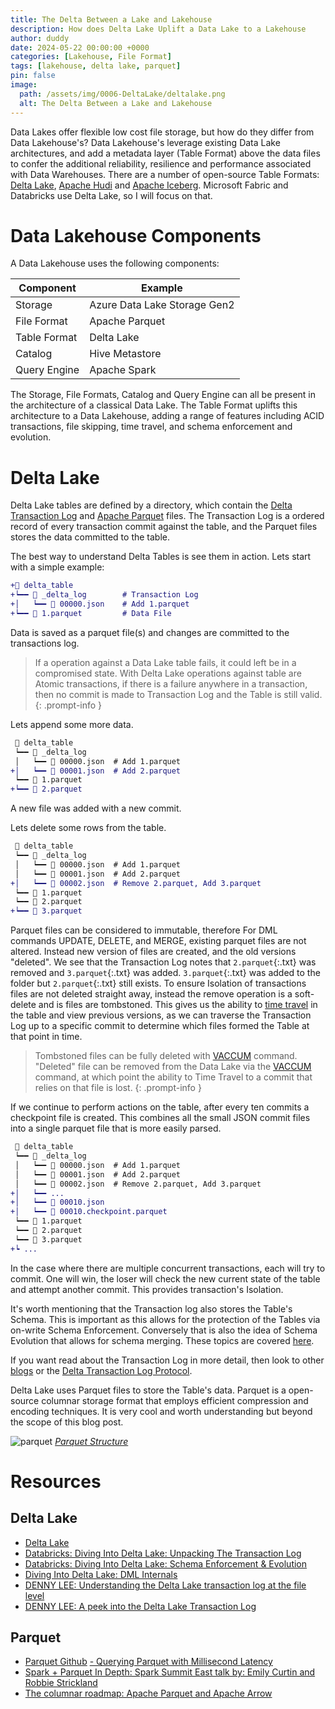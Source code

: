 ```yaml
---
title: The Delta Between a Lake and Lakehouse
description: How does Delta Lake Uplift a Data Lake to a Lakehouse
author: duddy
date: 2024-05-22 00:00:00 +0000
categories: [Lakehouse, File Format]
tags: [lakehouse, delta lake, parquet]
pin: false
image:
  path: /assets/img/0006-DeltaLake/deltalake.png
  alt: The Delta Between a Lake and Lakehouse
---
```


Data Lakes offer flexible low cost file storage, but how do they differ from Data Lakehouse's? Data Lakehouse's leverage existing Data Lake architectures, and add a metadata layer (Table Format) above the data files to confer the additional reliability, resilience and performance associated with Data Warehouses. There are a number of open-source Table Formats: [Delta Lake](https://delta.io/), [Apache Hudi](https://hudi.apache.org/) and [Apache Iceberg](https://iceberg.apache.org/). Microsoft Fabric and Databricks use Delta Lake, so I will focus on that.

# Data Lakehouse Components
A Data Lakehouse uses the following components:

| Component    | Example                      |
| ------------ | ---------------------------- |
| Storage      | Azure Data Lake Storage Gen2 |
| File Format  | Apache Parquet               |
| Table Format | Delta Lake                   |
| Catalog      | Hive Metastore               |
| Query Engine | Apache Spark                 |

The Storage, File Formats, Catalog and Query Engine can all be present in the architecture of a classical Data Lake. The Table Format uplifts this architecture to a Data Lakehouse, adding a range of features including ACID transactions, file skipping, time travel, and schema enforcement and evolution.

# Delta Lake
Delta Lake tables are defined by a directory, which contain the [Delta Transaction Log](https://github.com/delta-io/delta/blob/master/PROTOCOL.md) and [Apache Parquet](https://parquet.apache.org/) files. The Transaction Log is a ordered record of every transaction commit against the table, and the Parquet files stores the data committed to the table.

The best way to understand Delta Tables is see them in action. Lets start with a simple example:

```diff
+📁 delta_table
+┕━━ 📁 _delta_log        # Transaction Log
+│   ┕━━ 📄 00000.json    # Add 1.parquet
+┕━━ 📄 1.parquet         # Data File
```

Data is saved as a parquet file(s) and changes are committed to the transactions log.

> If a operation against a Data Lake table fails, it could left be in a compromised state. With Delta Lake operations against table are Atomic transactions, if there is a failure anywhere in a transaction, then no commit is made to Transaction Log and the Table is still valid.
{: .prompt-info }

Lets append some more data. 

```diff
 📁 delta_table
 ┕━━ 📁 _delta_log
 │   ┕━━ 📄 00000.json  # Add 1.parquet
+│   ┕━━ 📄 00001.json  # Add 2.parquet
 ┕━━ 📄 1.parquet
+┕━━ 📄 2.parquet
```

A new file was added with a new commit.

Lets delete some rows from the table.

```diff
 📁 delta_table
 ┕━━ 📁 _delta_log
 │   ┕━━ 📄 00000.json  # Add 1.parquet
 │   ┕━━ 📄 00001.json  # Add 2.parquet
+│   ┕━━ 📄 00002.json  # Remove 2.parquet, Add 3.parquet
 ┕━━ 📄 1.parquet
 ┕━━ 📄 2.parquet
+┕━━ 📄 3.parquet
```

Parquet files can be considered to immutable, therefore For DML commands UPDATE, DELETE, and MERGE, existing parquet files are not altered. Instead new version of files are created, and the old versions "deleted". We see that the Transaction Log notes that `2.parquet`{:.txt} was removed and `3.parquet`{:.txt} was added. `3.parquet`{:.txt} was added to the folder but `2.parquet`{:.txt} still exists. To ensure Isolation of transactions files are not deleted straight away, instead the remove operation is a soft-delete and is files are tombstoned. This gives us the ability to [time travel](https://delta.io/blog/2023-02-01-delta-lake-time-travel) in the table and view previous versions, as we can traverse the Transaction Log up to a specific commit to determine which files formed the Table at that point in time.

> Tombstoned files can be fully deleted with [VACCUM](https://docs.delta.io/latest/delta-utility.html#vacuum) command. "Deleted" file can be removed from the Data Lake via the [VACCUM](https://docs.delta.io/latest/delta-utility.html#vacuum) command, at which point the ability to Time Travel to a commit that relies on that file is lost.
{: .prompt-info }

If we continue to perform actions on the table, after every ten commits a checkpoint file is created. This combines all the small JSON commit files into a single parquet file that is more easily parsed.

```diff
 📁 delta_table
 ┕━━ 📁 _delta_log
 │   ┕━━ 📄 00000.json  # Add 1.parquet
 │   ┕━━ 📄 00001.json  # Add 2.parquet
 │   ┕━━ 📄 00002.json  # Remove 2.parquet, Add 3.parquet
+│   ┕━━ ...
+│   ┕━━ 📄 00010.json
+│   ┕━━ 📄 00010.checkpoint.parquet
 ┕━━ 📄 1.parquet
 ┕━━ 📄 2.parquet
 ┕━━ 📄 3.parquet
+┕ ...
```

In the case where there are multiple concurrent transactions, each will try to commit. One will win, the loser will check the new current state of the table and attempt another commit. This provides transaction's Isolation.

It's worth mentioning that the Transaction log also stores the Table's Schema. This is important as this allows for the protection of the Tables via on-write Schema Enforcement. Conversely that is also the idea of Schema Evolution that allows for schema merging. These topics are covered [here](https://www.databricks.com/blog/2019/09/24/diving-into-delta-lake-schema-enforcement-evolution.html).

If you want read about the Transaction Log in more detail, then look to other [blogs](https://dennyglee.com/2024/01/03/a-peek-into-the-delta-lake-transaction-log/) or the [Delta Transaction Log Protocol](https://github.com/delta-io/delta/blob/master/PROTOCOL.md#delta-table-specification).

Delta Lake uses Parquet files to store the Table's data. Parquet is a open-source columnar storage format that employs efficient compression and encoding techniques. It is very cool and worth understanding but beyond the scope of this blog post.

![parquet](/assets/img/0006-DeltaLake/parquet.png)
[*Parquet Structure*](https://www.youtube.com/watch?v=dPb2ZXnt2_U)

# Resources
## Delta Lake
- [Delta Lake](https://delta.io/)
- [Databricks: Diving Into Delta Lake: Unpacking The Transaction Log](https://www.databricks.com/blog/2019/08/21/diving-into-delta-lake-unpacking-the-transaction-log.html)
- [Databricks: Diving Into Delta Lake: Schema Enforcement & Evolution](https://www.databricks.com/blog/2019/09/24/diving-into-delta-lake-schema-enforcement-evolution.html)
- [Diving Into Delta Lake: DML Internals](https://www.databricks.com/blog/2020/09/29/diving-into-delta-lake-dml-internals-update-delete-merge.html)
- [DENNY LEE: Understanding the Delta Lake transaction log at the file level](https://dennyglee.com/2023/11/26/understanding-the-delta-lake-transaction-log-at-the-file-level/)
- [DENNY LEE: A peek into the Delta Lake Transaction Log](https://dennyglee.com/2024/01/03/a-peek-into-the-delta-lake-transaction-log/)

## Parquet
- [Parquet Github](https://github.com/apache/parquet-format)
[- Querying Parquet with Millisecond Latency](https://arrow.apache.org/blog/2022/12/26/querying-parquet-with-millisecond-latency/)
- [Spark + Parquet In Depth: Spark Summit East talk by: Emily Curtin and Robbie Strickland](https://www.youtube.com/watch?v=_0Wpwj_gvzg)
- [The columnar roadmap: Apache Parquet and Apache Arrow](https://www.youtube.com/watch?v=dPb2ZXnt2_U)